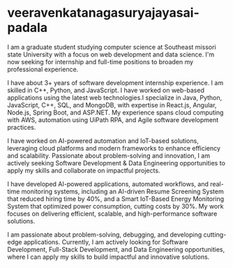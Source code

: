 # veeravenkatanagasuryajayasai-padala

I am a graduate student studying computer science at Southeast missori state University with a focus on web development and data science. I'm now seeking for internship and full-time positions to broaden my professional experience.

I have about 3+ years of software development internship experience. I am skilled in C++, Python, and JavaScript. I have worked on web-based applications using the latest web technologies.I specialize in Java, Python, JavaScript, C++, SQL, and MongoDB, with expertise in React.js, Angular, Node.js, Spring Boot, and ASP.NET. My experience spans cloud computing with AWS, automation using UiPath RPA, and Agile software development practices.

I have worked on AI-powered automation and IoT-based solutions, leveraging cloud platforms and modern frameworks to enhance efficiency and scalability. Passionate about problem-solving and innovation, I am actively seeking Software Development & Data Engineering opportunities to apply my skills and collaborate on impactful projects.

I have developed AI-powered applications, automated workflows, and real-time monitoring systems, including an AI-driven Resume Screening System that reduced hiring time by 40%, and a Smart IoT-Based Energy Monitoring System that optimized power consumption, cutting costs by 30%. My work focuses on delivering efficient, scalable, and high-performance software solutions.

I am passionate about problem-solving, debugging, and developing cutting-edge applications. Currently, I am actively looking for Software Development, Full-Stack Development, and Data Engineering opportunities, where I can apply my skills to build impactful and innovative solutions.


